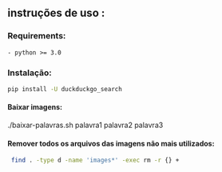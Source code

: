 ## instruções de uso : 

### Requirements: 
```
- python >= 3.0 
```

### Instalação: 
```bash
pip install -U duckduckgo_search
```


#### Baixar imagens: 
./baixar-palavras.sh palavra1 palavra2 palavra3

#### Remover todos os arquivos das imagens não mais utilizados: 


```bash
 find . -type d -name 'images*' -exec rm -r {} +
```

